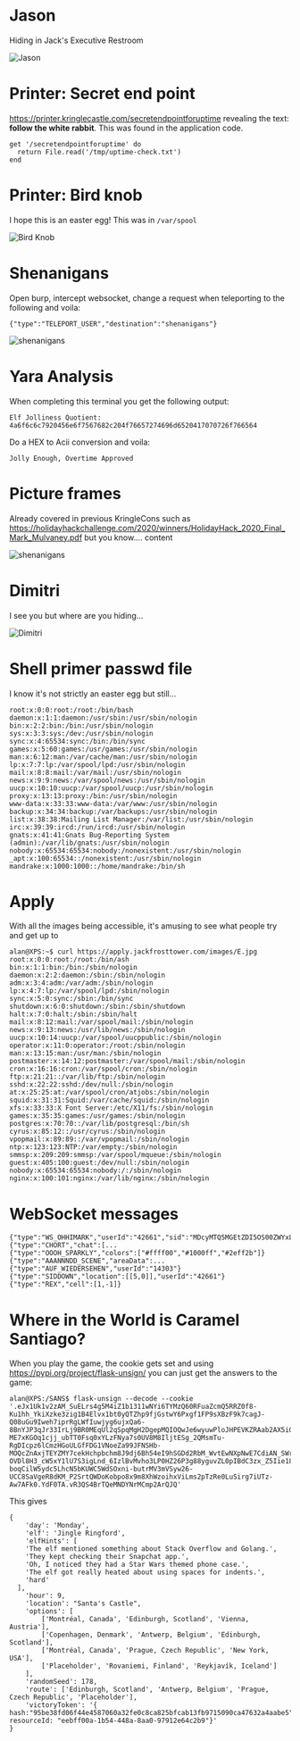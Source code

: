 
# Jason

Hiding in Jack's Executive Restroom

![Jason](https://github.com/januszjasinski/KringleCon-IV/blob/main/Easter%20Eggs/jason.PNG "Jason")

#  Printer: Secret end point

https://printer.kringlecastle.com/secretendpointforuptime revealing the text: **follow the white rabbit**. This was found in the application code.

    get '/secretendpointforuptime' do
      return File.read('/tmp/uptime-check.txt')
    end

#  Printer: Bird knob

I hope this is an easter egg! This was in `/var/spool`

![Bird Knob](https://github.com/januszjasinski/KringleCon-IV/blob/main/Easter%20Eggs/birdknob.png "Bird Knob")

#  Shenanigans

Open burp, intercept websocket, change a request when teleporting to the following and voila:

    {"type":"TELEPORT_USER","destination":"shenanigans"}

![shenanigans](https://github.com/januszjasinski/KringleCon-IV/blob/main/Easter%20Eggs/shenanigans.PNG "shenanigans")

# Yara Analysis

When completing this terminal you get the following output:

    Elf Jolliness Quotient: 4a6f6c6c7920456e6f7567682c204f76657274696d6520417070726f766564

Do a HEX to Acii conversion and voila:

    Jolly Enough, Overtime Approved

# Picture frames

Already covered in previous KringleCons such as https://holidayhackchallenge.com/2020/winners/HolidayHack_2020_Final_Mark_Mulvaney.pdf but you know.... content

![shenanigans](https://github.com/januszjasinski/KringleCon-IV/blob/main/Easter%20Eggs/frames.PNG "shenanigans")

# Dimitri

I see you but where are you hiding...

![Dimitri](https://github.com/januszjasinski/KringleCon-IV/blob/main/Easter%20Eggs/dimitri.gif "Dimitri")

# Shell primer passwd file

I know it's not strictly an easter egg but still...

    root:x:0:0:root:/root:/bin/bash
    daemon:x:1:1:daemon:/usr/sbin:/usr/sbin/nologin
    bin:x:2:2:bin:/bin:/usr/sbin/nologin
    sys:x:3:3:sys:/dev:/usr/sbin/nologin
    sync:x:4:65534:sync:/bin:/bin/sync
    games:x:5:60:games:/usr/games:/usr/sbin/nologin
    man:x:6:12:man:/var/cache/man:/usr/sbin/nologin
    lp:x:7:7:lp:/var/spool/lpd:/usr/sbin/nologin
    mail:x:8:8:mail:/var/mail:/usr/sbin/nologin
    news:x:9:9:news:/var/spool/news:/usr/sbin/nologin
    uucp:x:10:10:uucp:/var/spool/uucp:/usr/sbin/nologin
    proxy:x:13:13:proxy:/bin:/usr/sbin/nologin
    www-data:x:33:33:www-data:/var/www:/usr/sbin/nologin
    backup:x:34:34:backup:/var/backups:/usr/sbin/nologin
    list:x:38:38:Mailing List Manager:/var/list:/usr/sbin/nologin
    irc:x:39:39:ircd:/run/ircd:/usr/sbin/nologin
    gnats:x:41:41:Gnats Bug-Reporting System (admin):/var/lib/gnats:/usr/sbin/nologin
    nobody:x:65534:65534:nobody:/nonexistent:/usr/sbin/nologin
    _apt:x:100:65534::/nonexistent:/usr/sbin/nologin
    mandrake:x:1000:1000::/home/mandrake:/bin/sh

# Apply

With all the images being accessible, it's amusing to see what people try and get up to

    alan@XPS:~$ curl https://apply.jackfrosttower.com/images/E.jpg
    root:x:0:0:root:/root:/bin/ash
    bin:x:1:1:bin:/bin:/sbin/nologin
    daemon:x:2:2:daemon:/sbin:/sbin/nologin
    adm:x:3:4:adm:/var/adm:/sbin/nologin
    lp:x:4:7:lp:/var/spool/lpd:/sbin/nologin
    sync:x:5:0:sync:/sbin:/bin/sync
    shutdown:x:6:0:shutdown:/sbin:/sbin/shutdown
    halt:x:7:0:halt:/sbin:/sbin/halt
    mail:x:8:12:mail:/var/spool/mail:/sbin/nologin
    news:x:9:13:news:/usr/lib/news:/sbin/nologin
    uucp:x:10:14:uucp:/var/spool/uucppublic:/sbin/nologin
    operator:x:11:0:operator:/root:/sbin/nologin
    man:x:13:15:man:/usr/man:/sbin/nologin
    postmaster:x:14:12:postmaster:/var/spool/mail:/sbin/nologin
    cron:x:16:16:cron:/var/spool/cron:/sbin/nologin
    ftp:x:21:21::/var/lib/ftp:/sbin/nologin
    sshd:x:22:22:sshd:/dev/null:/sbin/nologin
    at:x:25:25:at:/var/spool/cron/atjobs:/sbin/nologin
    squid:x:31:31:Squid:/var/cache/squid:/sbin/nologin
    xfs:x:33:33:X Font Server:/etc/X11/fs:/sbin/nologin
    games:x:35:35:games:/usr/games:/sbin/nologin
    postgres:x:70:70::/var/lib/postgresql:/bin/sh
    cyrus:x:85:12::/usr/cyrus:/sbin/nologin
    vpopmail:x:89:89::/var/vpopmail:/sbin/nologin
    ntp:x:123:123:NTP:/var/empty:/sbin/nologin
    smmsp:x:209:209:smmsp:/var/spool/mqueue:/sbin/nologin
    guest:x:405:100:guest:/dev/null:/sbin/nologin
    nobody:x:65534:65534:nobody:/:/sbin/nologin
    nginx:x:100:101:nginx:/var/lib/nginx:/sbin/nologin

# WebSocket messages

    {"type":"WS_OHHIMARK","userId":"42661","sid":"MDcyMTQ5MGEtZDI5OS00ZWYxLTk1MDgtMmVmMDQ5NDliYjFh"}
    {"type":"CHORT","chat":[...
    {"type":"OOOH_SPARKLY","colors":["#ffff00","#1000ff","#2eff2b"]}
    {"type":"AAANNNDD_SCENE","areaData":...
    {"type":"AUF_WIEDERSEHEN","userId":"14303"}
    {"type":"SIDDOWN","location":[[5,0]],"userId":"42661"}
    {"type":"REX","cell":[1,-1]}

# Where in the World is Caramel Santiago?

When you play the game, the cookie gets set and using https://pypi.org/project/flask-unsign/ you can just get the answers to the game:

    alan@XPS:/SANS$ flask-unsign --decode --cookie '.eJx1Uk1v2zAM_SuELrs4g5M4iZ1b1311wNYi6TYMzQ60RFuaZcmQ5RRZ0f8-Ku1hh_YkiXzke3zig1B4Elvx1bt0yQTZhp9fjGstwY6Pxgf1FP9sXBzF9k7cagJ-Q08uGu9Iweh7iprRgLWfIuwjyg6ujxQa6-8BnYJP3qJr33IrLj9BR0MEqUl2qSpqMgH2DgepMQIOQwJe6wyuwPloJHPEVKZRAab2AX5iGFOw59ygWQZIHOmZ4Kyv9RECobVcRxgZ96RuGhPnOKCkEXg-ME7xKGOq1cjj_ubTT0Fsq0xYLzFNya7s0UV8M8IljtESg_2QMsmTu-RgDIcpz6lCmzHGoULGfFDG1VNoeZa99JFNSHb-MOQcZnAxjTEYZMY7cekHchpbchm8J9dj6Bh54eI9hSGDd2RbM_WvtEwNXpNwE7CdiAN_SWrY0TDV1khOfKN7-OVDl8H3_cW5xY1lU7S3igLnd_6IzlBvMvho3LP0HZ26P3g88yguvZL0pIBdC3zx_Z5Iie18U3KA_aa0My_b8MJwr4r9XxpTHY2MPpxufUfpbx54NUa9PYhqVdOybFS-boqCilW5ydc5LhcN5bKUWC5WdSOxni-butrMV3mVSyw26-UCC8SaVgeR8dKM_P2SrtQWDoKobpo8x9m8XhWzoihxViLms2pTzRe0LuSirg7iUTz-Aw7AFk0.YdF0TA.vR3QS4BrTQeMNDYNrMCmp2ArQJQ'

This gives

    {
    	'day': 'Monday',
    	'elf': 'Jingle Ringford',
    	'elfHints': [
        'The elf mentioned something about Stack Overflow and Golang.', 
        'They kept checking their Snapchat app.', 
        'Oh, I noticed they had a Star Wars themed phone case.', 
        'The elf got really heated about using spaces for indents.', 
        'hard'
      ],
    	'hour': 9,
    	'location': "Santa's Castle",
    	'options': [
    		['Montréal, Canada', 'Edinburgh, Scotland', 'Vienna, Austria'],
    		['Copenhagen, Denmark', 'Antwerp, Belgium', 'Edinburgh, Scotland'],
    		['Montréal, Canada', 'Prague, Czech Republic', 'New York, USA'],
    		['Placeholder', 'Rovaniemi, Finland', 'Reykjavík, Iceland']
    	],
    	'randomSeed': 178,
    	'route': ['Edinburgh, Scotland', 'Antwerp, Belgium', 'Prague, Czech Republic', 'Placeholder'],
    	'victoryToken': '{ hash:"95be38fd06f44e4587060a32fe0c8ca825bfcab13fb9715090ca47632a4aabe5", resourceId: "eebff00a-1b54-448a-8aa0-97912e64c2b9"}'
    }
